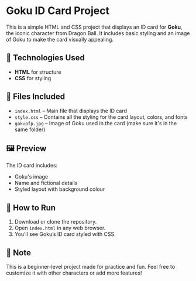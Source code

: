 # Goku ID Card Project

This is a simple HTML and CSS project that displays an ID card for **Goku**, the iconic character from Dragon Ball. It includes basic styling and an image of Goku to make the card visually appealing.

## 🔧 Technologies Used
- **HTML** for structure
- **CSS** for styling

## 📁 Files Included
- `index.html` – Main file that displays the ID card
- `style.css` – Contains all the styling for the card layout, colors, and fonts
- `gokupfp.jpg` – Image of Goku used in the card (make sure it's in the same folder)

## 🖼️ Preview
The ID card includes:
- Goku's image
- Name and fictional details
- Styled layout with background colour 

## 🚀 How to Run
1. Download or clone the repository.
2. Open `index.html` in any web browser.
3. You’ll see Goku’s ID card styled with CSS.

## 📌 Note
This is a beginner-level project made for practice and fun. Feel free to customize it with other characters or add more features!
